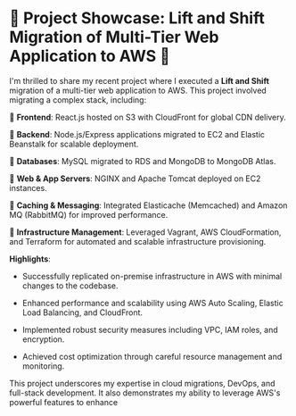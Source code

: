 <h1>🚀 Project Showcase: Lift and Shift Migration of Multi-Tier Web Application to AWS 🚀</h1>

I'm thrilled to share my recent project where I executed a **Lift and Shift** migration of a multi-tier web application to AWS. This project involved migrating a complex stack, including:

🔹 **Frontend**: React.js hosted on S3 with CloudFront for global CDN delivery.

🔹 **Backend**: Node.js/Express applications migrated to EC2 and Elastic Beanstalk for scalable deployment.

🔹 **Databases**: MySQL migrated to RDS and MongoDB to MongoDB Atlas.

🔹 **Web & App Servers**: NGINX and Apache Tomcat deployed on EC2 instances.

🔹 **Caching & Messaging**: Integrated Elasticache (Memcached) and Amazon MQ (RabbitMQ) for improved performance.

🔹 **Infrastructure Management**: Leveraged Vagrant, AWS CloudFormation, and Terraform for automated and scalable infrastructure provisioning.

**Highlights**:
- Successfully replicated on-premise infrastructure in AWS with minimal changes to the codebase.
  
- Enhanced performance and scalability using AWS Auto Scaling, Elastic Load Balancing, and CloudFront.
  
- Implemented robust security measures including VPC, IAM roles, and encryption.
  
- Achieved cost optimization through careful resource management and monitoring.


This project underscores my expertise in cloud migrations, DevOps, and full-stack development. It also demonstrates my ability to leverage AWS's powerful features to enhance
